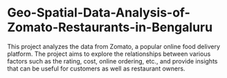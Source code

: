 # Geo-Spatial-Data-Analysis-of-Zomato-Restaurants-in-Bengaluru
This project analyzes the data from Zomato, a popular online food delivery platform. The project aims to explore the relationships between various factors such as the rating, cost, online ordering, etc., and provide insights that can be useful for customers as well as restaurant owners.
